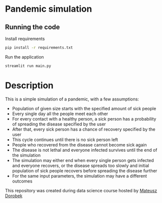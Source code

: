# Pandemic simulation

## Running the code

Install requirements
```sh
pip install -r requirements.txt
```

Run the application
```sh
streamlit run main.py
```

# Description

This is a simple simulation of a pandemic, with a few assumptions:
- Population of given size starts with the specified amount of sick people
- Every single day all the people meet each other
- For every contact with a healthy person, a sick person has a probability of spreading the disease specified by the user
- After that, every sick person has a chance of recovery specified by the user
- This cycle continues until there is no sick person left
- People who recovered from the disease cannot become sick again
- The disease is not lethal and everyone infected survives until the end of the simulation
- The simulation may either end when every single person gets infected and everyone recovers, or the disease spreads too slowly and initial population of sick people recovers before spreading the disease further
- For the same input parameters, the simulation may have a different outcomes

This repository was created during data science course hosted by [Mateusz Dorobek](https://github.com/mateuszdorobek)
